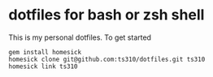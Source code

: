 # dotfiles for bash or zsh shell #

This is my personal dotfiles.
To get started

```
gem install homesick
homesick clone git@github.com:ts310/dotfiles.git ts310
homesick link ts310
```
